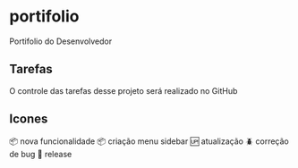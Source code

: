 # portifolio
Portifolio do Desenvolvedor

## Tarefas

O controle das tarefas desse projeto será realizado no GitHub

## Icones

:package: nova funcionalidade
:package: criação menu sidebar
:up: atualização
:beetle: correção de bug
:checkered_flag: release
